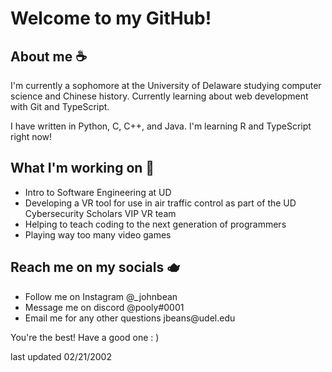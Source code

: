 
<h1>Welcome to my GitHub!</h1>

<h2>About me ☕</h2>
<p>I'm currently a sophomore at the University of Delaware studying computer science and Chinese history. Currently learning about web development with Git and TypeScript.</p>
<p>I have written in Python, C, C++, and Java. I'm learning R and TypeScript right now!</p>

<h2>What I'm working on 🍵</h2>
<ul>
  <li>Intro to Software Engineering at UD</li>
  <li>Developing a VR tool for use in air traffic control as 
    part of the UD Cybersecurity Scholars VIP VR team</li>
  <li>Helping to teach coding to the next generation of programmers</li>
  <li>Playing way too many video games</li>
</ul>

<h2>Reach me on my socials 🫖</h2>
<ul>
  <li>Follow me on Instagram @_johnbean</li>
  <li>Message me on discord @pooly#0001</li>
  <li>Email me for any other questions jbeans@udel.edu</li>
</ul>

<p>You're the best! Have a good one : )</p>
<p>last updated 02/21/2002</p>

